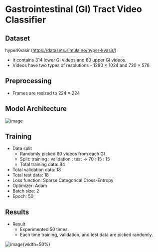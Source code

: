 # Gastrointestinal (GI) Tract Video Classifier
## Dataset
hyperKvasir (https://datasets.simula.no/hyper-kvasir/) <br>
* It contains 314 lower GI videos and 60 upper GI videos. <be>
* Videos have two types of resolutions - 1280 × 1024 and 720 × 576 <be>

## Preprocessing
* Frames are resized to 224 × 224 <be>

## Model Architecture
![image](https://github.com/mrinal054/gastrointestinal-video-classifier/assets/44781227/c4598acf-a6f6-4cea-a70d-9dcf90dcbb0f)


## Training
- Data split <br>
    - Randomly picked 60 videos from each GI <br>
    - Split: training : validation : test -> 70 : 15 : 15 <br>
    - Total training data: 84 <br>
- Total validation data: 18 <br>
- Total test data: 18 <br>
- Loss function: Sparse Categorical Cross-Entropy <br>
- Optimizer: Adam <br>
- Batch size: 2 <br>
- Epoch: 50 <br>

## Results
- Result
    - Experimented 50 times. 
    - Each time training, validation, and test data are picked randomly.
 
![image](https://github.com/mrinal054/gastrointestinal-video-classifier/assets/44781227/ab4f3a8f-a512-42d1-8b69-00b1863a1a29){width=50%}









